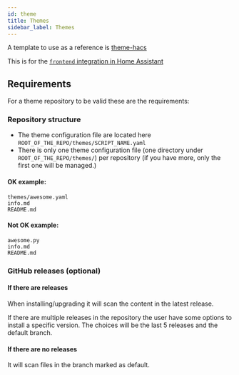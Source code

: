 ```yaml
---
id: theme
title: Themes
sidebar_label: Themes
---
```


A template to use as a reference is [theme-hacs](https://github.com/ludeeus/theme-hacs)

This is for the [`frontend` integration in Home Assistant](https://www.home-assistant.io/components/frontend/)

## Requirements

For a theme repository to be valid these are the requirements:

### Repository structure

- The theme configuration file are located here `ROOT_OF_THE_REPO/themes/SCRIPT_NAME.yaml`
- There is only one theme configuration file (one directory under `ROOT_OF_THE_REPO/themes/`) per repository (if you have more, only the first one will be managed.)

#### OK example:

```text
themes/awesome.yaml
info.md
README.md
```

#### Not OK example:

```text
awesome.py
info.md
README.md
```

### GitHub releases (optional)

#### If there are releases

When installing/upgrading it will scan the content in the latest release.

If there are multiple releases in the repository the user have some options to install a specific version.
The choices will be the last 5 releases and the default branch.

#### If there are no releases

It will scan files in the branch marked as default.
